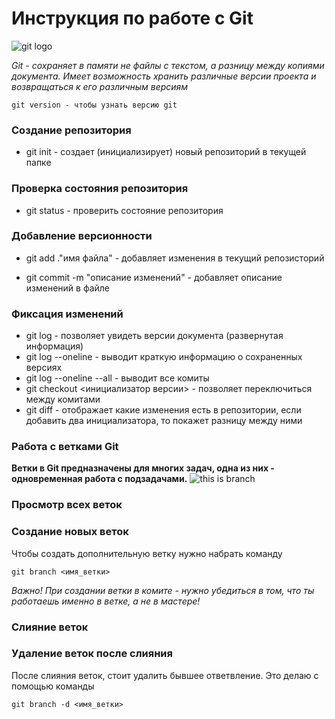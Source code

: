 # Инструкция по работе с Git

![git logo](https://upload.wikimedia.org/wikipedia/commons/thumb/e/e0/Git-logo.svg/1280px-Git-logo.svg.png)


*Git - сохраняет в памяти не файлы с текстом, а разницу между копиями документа. Имеет возможность хранить различные версии проекта и возвращаться к его различным версиям*

    git version - чтобы узнать версию git


### Создание репозитория


*    git init - создает (инициализирует) новый репозиторий в текущей папке

### Проверка состояния репозитория

* git status - проверить состояние репозитория

### Добавление версионности

*    git add .\"имя файла" - добавляет изменения в текущий репозисторий

*    git commit -m "описание изменений" - добавляет описание изменений в файле

### Фиксация изменений 
 * git log - позволяет увидеть версии документа (развернутая информация)
 * git log --oneline - выводит краткую информацию о сохраненных версиях
 * git log --oneline --all - выводит все комиты
 * git checkout <инициализатор версии> - позволяет переключиться между комитами
 * git diff - отображает какие изменения есть в репозитории, если добавить два инициализатора, то покажет разницу между ними

### Работа с ветками Git
__Ветки в Git предназначены для многих задач, одна из них - одновременная работа с подзадачами.__
![this is branch](branch.jpeg)

### Просмотр всех веток

### Создание новых веток 
Чтобы создать дополнительную ветку нужно набрать команду 
    
    git branch <имя_ветки>

_Важно! При создании ветки в комите - нужно убедиться в том, что ты работаешь именно в ветке, а не в мастере!_

### Слияние веток

### Удаление веток после слияния

После слияния веток, стоит удалить бывшее ответвление. Это делаю с помощью команды 

    git branch -d <имя_ветки> 